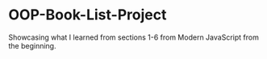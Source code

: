 # OOP-Book-List-Project
Showcasing what I learned from sections 1-6 from Modern JavaScript from the beginning.
